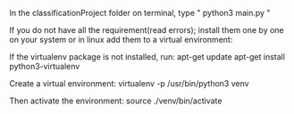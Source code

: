 In the classificationProject folder on terminal, type " python3 main.py "

If you do not have all the requirement(read errors); install them one by one on your system or in linux add them to a virtual environment:

If the virtualenv package is not installed, run:
apt-get update
apt-get install python3-virtualenv

Create a virtual environment:
virtualenv -p /usr/bin/python3 venv

Then activate the environment:
source ./venv/bin/activate
